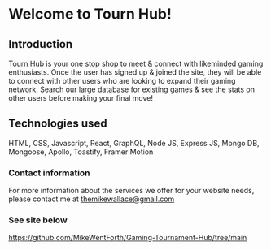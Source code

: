 # Welcome to Tourn Hub! #


## Introduction ##

Tourn Hub is your one stop shop to meet & connect with likeminded gaming enthusiasts. Once the user has signed up & joined the site, they will be able to connect with other users who are looking to expand their gaming network. Search our large database for existing games & see the stats on other users before making your final move! 

## Technologies used ##

HTML, CSS, Javascript, React, GraphQL, Node JS, Express JS, Mongo DB, Mongoose, Apollo, Toastify, Framer Motion

### Contact information ###

For more information about the services we offer for your website needs, please contact me at themikewallace@gmail.com


### See site below ###

https://github.com/MikeWentForth/Gaming-Tournament-Hub/tree/main